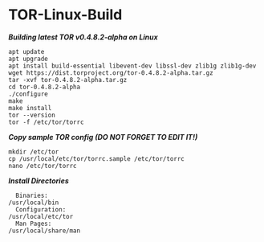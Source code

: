 # TOR-Linux-Build

***Building latest TOR v0.4.8.2-alpha on Linux***
```
apt update
apt upgrade
apt install build-essential libevent-dev libssl-dev zlib1g zlib1g-dev
wget https://dist.torproject.org/tor-0.4.8.2-alpha.tar.gz
tar -xvf tor-0.4.8.2-alpha.tar.gz
cd tor-0.4.8.2-alpha
./configure
make
make install
tor --version
tor -f /etc/tor/torrc
```

***Copy sample TOR config (DO NOT FORGET TO EDIT IT!)***
```
mkdir /etc/tor
cp /usr/local/etc/tor/torrc.sample /etc/tor/torrc
nano /etc/tor/torrc
```

***Install Directories***
```
  Binaries:                                                      /usr/local/bin
  Configuration:                                                 /usr/local/etc/tor
  Man Pages:                                                     /usr/local/share/man
```
